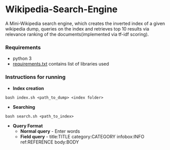 # Wikipedia-Search-Engine
A Mini-Wikipedia search engine, which creates the inverted index of a given wikipedia dump, queries on the index and retrieves top 10 results via relevance ranking of the documents(implemented via tf-idf scoring).

### Requirements
* python 3
* [requirements.txt](../master/requirements.txt) contains list of libraries used
### Instructions for running
* **Index creation**
```
bash index.sh <path_to_dump> <index folder>
```
* **Searching**
```
bash search.sh <path_to_index>
```
* **Query Format**
  * **Normal query** - Enter words
  * **Field query** - title:TITLE category:CATEGORY infobox:INFO ref:REFERENCE body:BODY
